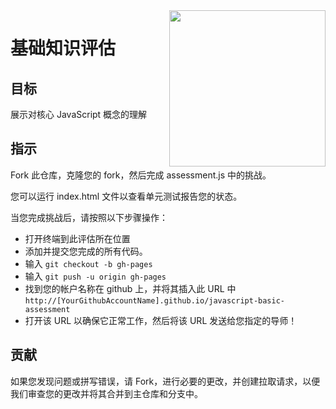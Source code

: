 <img src="https://s3.amazonaws.com/devmountain/readme-logo.png" width="250" align="right">

基础知识评估
=================

## 目标
展示对核心 JavaScript 概念的理解

## 指示
Fork 此仓库，克隆您的 fork，然后完成 assessment.js 中的挑战。

您可以运行 index.html 文件以查看单元测试报告您的状态。

当您完成挑战后，请按照以下步骤操作：

* 打开终端到此评估所在位置
* 添加并提交您完成的所有代码。
* 输入 `git checkout -b gh-pages`
* 输入 `git push -u origin gh-pages`
* 找到您的帐户名称在 github 上，并将其插入此 URL 中 `http://[YourGithubAccountName].github.io/javascript-basic-assessment`
* 打开该 URL 以确保它正常工作，然后将该 URL 发送给您指定的导师！

## 贡献

如果您发现问题或拼写错误，请 Fork，进行必要的更改，并创建拉取请求，以便我们审查您的更改并将其合并到主仓库和分支中。
